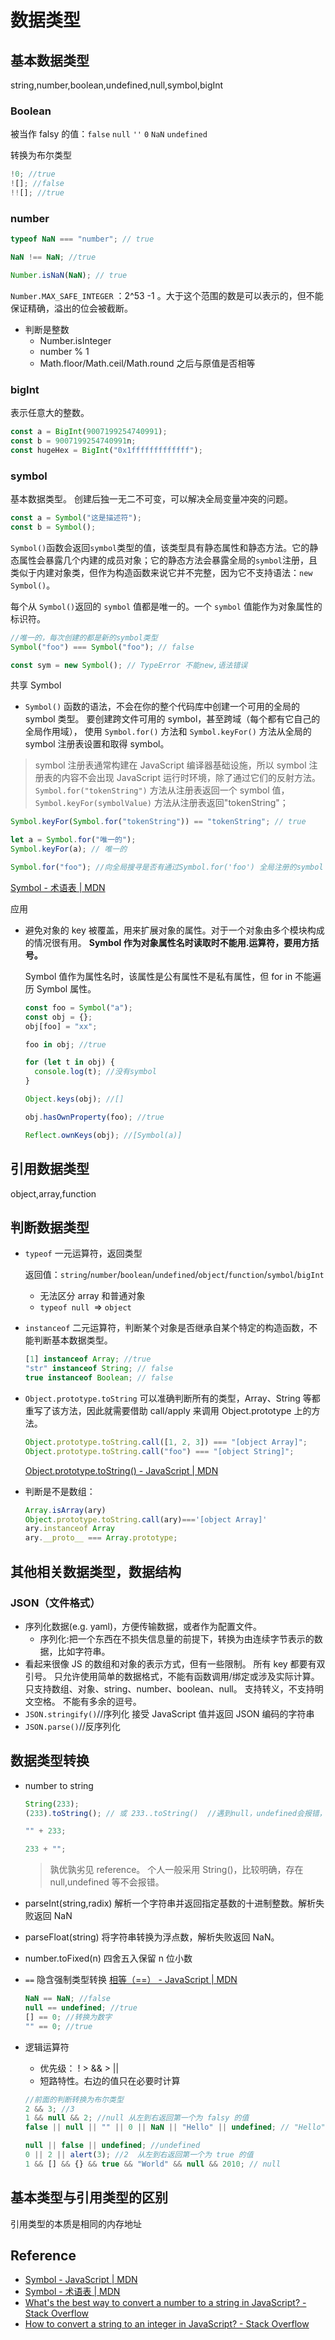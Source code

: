 # 数据类型

## 基本数据类型

string,number,boolean,undefined,null,symbol,bigInt

### Boolean

被当作 falsy 的值：`false` `null` `''` `0` `NaN` `undefined`

转换为布尔类型

```js
!0; //true
![]; //false
!![]; //true
```

### number

```js
typeof NaN === "number"; // true

NaN !== NaN; //true

Number.isNaN(NaN); // true
```

`Number.MAX_SAFE_INTEGER` ：2^53 -1 。大于这个范围的数是可以表示的，但不能保证精确，溢出的位会被截断。

- 判断是整数
  - Number.isInteger
  - number % 1
  - Math.floor/Math.ceil/Math.round 之后与原值是否相等

### bigInt

表示任意大的整数。

```js
const a = BigInt(9007199254740991);
const b = 9007199254740991n;
const hugeHex = BigInt("0x1fffffffffffff");
```

### symbol

基本数据类型。 创建后独一无二不可变，可以解决全局变量冲突的问题。

```js
const a = Symbol("这是描述符");
const b = Symbol();
```

`Symbol()`函数会返回`symbol`类型的值，该类型具有静态属性和静态方法。它的静态属性会暴露几个内建的成员对象；它的静态方法会暴露全局的`symbol`注册，且类似于内建对象类，但作为构造函数来说它并不完整，因为它不支持语法：`new Symbol()`。

每个从 `Symbol()`返回的 `symbol` 值都是唯一的。一个 `symbol` 值能作为对象属性的标识符。

```js
//唯一的，每次创建的都是新的symbol类型
Symbol("foo") === Symbol("foo"); // false

const sym = new Symbol(); // TypeError 不能new,语法错误
```

共享 Symbol

- `Symbol()` 函数的语法，不会在你的整个代码库中创建一个可用的全局的 symbol 类型。 要创建跨文件可用的 symbol，甚至跨域（每个都有它自己的全局作用域）， 使用 `Symbol.for()` 方法和 `Symbol.keyFor()` 方法从全局的 symbol 注册表设置和取得 symbol。

> symbol 注册表通常构建在 JavaScript 编译器基础设施，所以 symbol 注册表的内容不会出现 JavaScript 运行时环境，除了通过它们的反射方法。`Symbol.for("tokenString")` 方法从注册表返回一个 symbol 值，`Symbol.keyFor(symbolValue)` 方法从注册表返回"tokenString"；

```js
Symbol.keyFor(Symbol.for("tokenString")) == "tokenString"; // true

let a = Symbol.for("唯一的");
Symbol.keyFor(a); // 唯一的

Symbol.for("foo"); //向全局搜寻是否有通过Symbol.for('foo') 全局注册的symbol ，没有的话就注册一个
```

[Symbol - 术语表 | MDN](https://developer.mozilla.org/zh-CN/docs/Glossary/Symbol)

应用

- 避免对象的 key 被覆盖，用来扩展对象的属性。对于一个对象由多个模块构成的情况很有用。
  **Symbol 作为对象属性名时读取时不能用.运算符，要用方括号。**

  Symbol 值作为属性名时，该属性是公有属性不是私有属性，但 for in 不能遍历 Symbol 属性。

  ```js
  const foo = Symbol("a");
  const obj = {};
  obj[foo] = "xx";

  foo in obj; //true

  for (let t in obj) {
    console.log(t); //没有symbol
  }

  Object.keys(obj); //[]

  obj.hasOwnProperty(foo); //true

  Reflect.ownKeys(obj); //[Symbol(a)]
  ```

## 引用数据类型

object,array,function

## 判断数据类型

- `typeof` 一元运算符，返回类型

  返回值：`string`/`number`/`boolean`/`undefined`/`object`/`function`/`symbol`/`bigInt`

  - 无法区分 array 和普通对象
  - `typeof null `=> `object`

- `instanceof` 二元运算符，判断某个对象是否继承自某个特定的构造函数，不能判断基本数据类型。

  ```js
  [1] instanceof Array; //true
  "str" instanceof String; // false
  true instanceof Boolean; // false
  ```

- `Object.prototype.toString` 可以准确判断所有的类型，Array、String 等都重写了该方法，因此就需要借助 call/apply 来调用 Object.prototype 上的方法。

  ```js
  Object.prototype.toString.call([1, 2, 3]) === "[object Array]";
  Object.prototype.toString.call("foo") === "[object String]";
  ```

  [Object.prototype.toString() - JavaScript | MDN](https://developer.mozilla.org/zh-CN/docs/Web/JavaScript/Reference/Global_Objects/Object/toString)

- 判断是不是数组：

  ```js
  Array.isArray(ary)
  Object.prototype.toString.call(ary)==='[object Array]'
  ary.instanceof Array
  ary.__proto__ === Array.prototype;

  ```

## 其他相关数据类型，数据结构

### JSON（文件格式）

- 序列化数据(e.g. yaml)，方便传输数据，或者作为配置文件。
  - 序列化:把一个东西在不损失信息量的前提下，转换为由连续字节表示的数据，比如字符串。
- 看起来很像 JS 的数组和对象的表示方式，但有一些限制。
  所有 key 都要有双引号。
  只允许使用简单的数据格式，不能有函数调用/绑定或涉及实际计算。
  只支持数组、对象、string、number、boolean、null。
  支持转义，不支持明文空格。
  不能有多余的逗号。
- `JSON.stringify()`//序列化
  接受 JavaScript 值并返回 JSON 编码的字符串
- `JSON.parse()`//反序列化

## 数据类型转换

- number to string

  ```js
  String(233);
  (233).toString(); // 或 233..toString()  //遇到null，undefined会报错，不安全

  "" + 233;

  233 + "";
  ```

  > 孰优孰劣见 reference。 个人一般采用 String()，比较明确，存在 null,undefined 等不会报错。

- parseInt(string,radix) 解析一个字符串并返回指定基数的十进制整数。解析失败返回 NaN
- parseFloat(string) 将字符串转换为浮点数，解析失败返回 NaN。
- number.toFixed(n) 四舍五入保留 n 位小数
- `==` 隐含强制类型转换 [相等（==） - JavaScript | MDN](https://developer.mozilla.org/zh-CN/docs/Web/JavaScript/Reference/Operators/Equality)
  ```js
  NaN == NaN; //false
  null == undefined; //true
  [] == 0; //转换为数字
  "" == 0; //true
  ```
- 逻辑运算符

  - 优先级： ! > && > ||
  - 短路特性。右边的值只在必要时计算

  ```js
  //前面的判断转换为布尔类型
  2 && 3; //3
  1 && null && 2; //null 从左到右返回第一个为 falsy 的值
  false || null || "" || 0 || NaN || "Hello" || undefined; // "Hello"

  null || false || undefined; //undefined
  0 || 2 || alert(3); //2  从左到右返回第一个为 true 的值
  1 && [] && {} && true && "World" && null && 2010; // null
  ```

## 基本类型与引用类型的区别

引用类型的本质是相同的内存地址

## Reference

- [Symbol - JavaScript | MDN](https://developer.mozilla.org/zh-CN/docs/Web/JavaScript/Reference/Global_Objects/Symbol)
- [Symbol - 术语表 | MDN](https://developer.mozilla.org/zh-CN/docs/Glossary/Symbol)
- [What's the best way to convert a number to a string in JavaScript? - Stack Overflow](https://stackoverflow.com/questions/5765398/whats-the-best-way-to-convert-a-number-to-a-string-in-javascript)
- [How to convert a string to an integer in JavaScript? - Stack Overflow](https://stackoverflow.com/questions/1133770/how-to-convert-a-string-to-an-integer-in-javascript)
